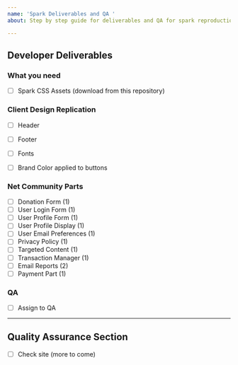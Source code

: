 ```yaml
---
name: 'Spark Deliverables and QA '
about: Step by step guide for deliverables and QA for spark reproduction in BBNC

---
```


## Developer Deliverables

### What you need
- [ ] Spark CSS Assets (download from this repository)

### Client Design Replication
- [ ] Header
- [ ] Footer
- [ ] Fonts
- [ ] Brand Color applied to buttons


### Net Community Parts
- [ ] Donation Form (1)  
- [ ] User Login Form (1)  
- [ ] User Profile Form (1)  
- [ ] User Profile Display (1)   
- [ ] User Email Preferences (1)  
- [ ] Privacy Policy (1)  
- [ ] Targeted Content (1)  
- [ ] Transaction Manager (1)  
- [ ] Email Reports (2)  
- [ ] Payment Part (1)  

### QA
- [ ] Assign to QA 
---

## Quality Assurance Section
- [ ] Check site (more to come)
